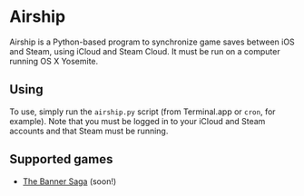 # Airship
Airship is a Python-based program to synchronize game saves between iOS and Steam, using iCloud and Steam Cloud. It must be run on a computer running OS X Yosemite.

## Using
To use, simply run the `airship.py` script (from Terminal.app or `cron`, for example). Note that you must be logged in to your iCloud and Steam accounts and that Steam must be running.

## Supported games
+ [The Banner Saga](http://store.steampowered.com/app/237990/) (soon!)
